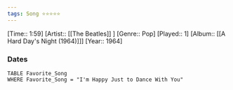 ```yaml
---
tags: Song ⭐⭐⭐⭐⭐ 
---
```

[Time:: 1:59]
[Artist:: [[The Beatles]] ]
[Genre:: Pop]
[Played:: 1]
[Album:: [[A Hard Day's Night (1964)]]]
[Year:: 1964]
### Dates
````dataview
TABLE Favorite_Song
WHERE Favorite_Song = "I'm Happy Just to Dance With You"
````